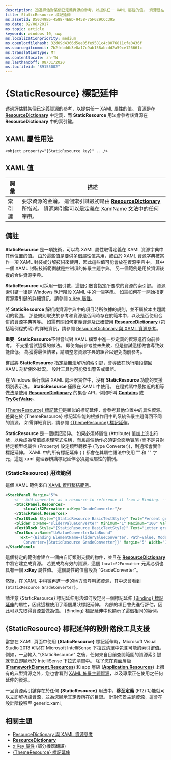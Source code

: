 ```yaml
---
description: 透過評估對某個已定義資源的參考，以提供任一 XAML 屬性的值。 資源是在 ResourceDictionary 中定義，而 StaticResource 用法會參考該資源在 ResourceDictionary 中的索引鍵。
title: StaticResource 標記延伸
ms.assetid: D50349B5-4588-4EBD-9458-75F629CCC395
ms.date: 02/08/2017
ms.topic: article
keywords: windows 10, uwp
ms.localizationpriority: medium
ms.openlocfilehash: 32d09d4366d5ee05fe9581c4c8076811cfa0436f
ms.sourcegitcommit: 7b2febddb3e8a17c9ab158abcdd2a59ce126661c
ms.translationtype: MT
ms.contentlocale: zh-TW
ms.lasthandoff: 08/31/2020
ms.locfileid: "89155002"
---
```

# <a name="staticresource-markup-extension"></a>{StaticResource} 標記延伸


透過評估對某個已定義資源的參考，以提供任一 XAML 屬性的值。 資源是在 [**ResourceDictionary**](/uwp/api/Windows.UI.Xaml.ResourceDictionary) 中定義，而 **StaticResource** 用法會參考該資源在 **ResourceDictionary** 中的索引鍵。

## <a name="xaml-attribute-usage"></a>XAML 屬性用法

``` syntax
<object property="{StaticResource key}" .../>
```

## <a name="xaml-values"></a>XAML 值

| 詞彙 | 描述 |
|------|-------------|
| 索引鍵 | 要求資源的金鑰。 這個索引鍵最初是由 [**ResourceDictionary**](/uwp/api/Windows.UI.Xaml.ResourceDictionary) 所指派。 資源索引鍵可以是定義在 XamlName 文法中的任何字串。 |

## <a name="remarks"></a>備註

**StaticResource** 是一項技術，可以為 XAML 屬性取得定義在 XAML 資源字典中其他位置的值。 由於這些值是要供多個屬性值共用，或由於 XAML 資源字典被當作一項 XAML 封裝或分解技術來使用，因此這些值可能會放在資源字典中。 其中一個 XAML 封裝技術範例就是控制項的佈景主題字典。 另一個範例是用於資源後援的合併資源字典。

**StaticResource** 可採用一個引數，這個引數會指定所要求的資源的索引鍵。 資源索引鍵一律是 Windows 執行階段 XAML 中的一個字串。 如需如何在一開始指定資源索引鍵的詳細資訊，請參閱 [x:Key 屬性](x-key-attribute.md)。

將 **StaticResource** 解析成資源字典中的項目時所依據的規則，並不屬於本主題說明的範圍。 那些規則取決於參考和資源是否同時存在於範本中，以及是否使用合併的資源字典等等。 如需有關如何定義資源及正確使用 [**ResourceDictionary**](/uwp/api/Windows.UI.Xaml.ResourceDictionary) (包括範例程式碼) 的詳細資訊，請參閱 [ResourceDictionary 與 XAML 資源參考](../design/controls-and-patterns/resourcedictionary-and-xaml-resource-references.md)。

**重要**   **StaticResource**不得嘗試對 XAML 檔案中進一步定義的資源進行向前參考。 不支援嘗試這樣的做法。 即使向前參考並未失敗，但是嘗試這樣做會導致效能降低。 為獲得最佳結果，請調整您資源字典的組合以避免向前參考。

嘗試將 **StaticResource** 指定給無法解析的索引鍵，會導致在執行階段擲回 XAML 剖析例外狀況。 設計工具也可能發出警告或錯誤。

在 Windows 執行階段 XAML 處理器實作中，沒有 **StaticResource** 功能的支援類別表示法。 **StaticResource** 僅限在 XAML 中使用。 在程式碼中最接近的相等做法是使用 [**ResourceDictionary**](/uwp/api/Windows.UI.Xaml.ResourceDictionary) 的集合 API，例如呼叫 [**Contains**](/uwp/api/windows.ui.xaml.resourcedictionary.contains) 或 [**TryGetValue**](/uwp/api/windows.ui.xaml.resourcedictionary.trygetvalue)。

[{ThemeResource} 標記延伸](themeresource-markup-extension.md)是類似的標記延伸，會參考其他位置中的具名資源。 差異在於 {ThemeResource} 標記延伸能夠根據作用中的系統佈景主題傳回不同的資源。 如需詳細資訊，請參閱 [{ThemeResource} 標記延伸](themeresource-markup-extension.md)。

**StaticResource** 是一個標記延伸。 如果必須將屬性 (Attribute) 值加上逸出符號，以免成為常值或處理常式名稱，而且這個動作必須更全面地實施 (而不是只對特定類型或屬性 (Property) 設定類型轉換子 (Type Converter))，則通常會實作標記延伸。 XAML 中的所有標記延伸 \{ \} 都會在其屬性語法中使用 "" 和 "" 字元，這是 xaml 處理器辨識標記延伸必須處理屬性的慣例。

### <a name="an-example-staticresource-usage"></a>{StaticResource} 用法範例

這個 XAML 範例來自 [XAML 資料繫結範例](https://github.com/Microsoft/Windows-universal-samples/tree/master/Samples/XamlBind)。

```xml
<StackPanel Margin="5">
    <!-- Add converter as a resource to reference it from a Binding. --> 
    <StackPanel.Resources>
        <local:S2Formatter x:Key="GradeConverter"/>
    </StackPanel.Resources>
    <TextBlock Style="{StaticResource BasicTextStyle}" Text="Percent grade:" Margin="5" />
    <Slider x:Name="sliderValueConverter" Minimum="1" Maximum="100" Value="70" Margin="5"/>
    <TextBlock Style="{StaticResource BasicTextStyle}" Text="Letter grade:" Margin="5"/>
    <TextBox x:Name="tbValueConverterDataBound"
      Text="{Binding ElementName=sliderValueConverter, Path=Value, Mode=OneWay,  
        Converter={StaticResource GradeConverter}}" Margin="5" Width="150"/> 
</StackPanel> 
```

這個特定的範例會建立一個由自訂類別支援的物件，並且在 [**ResourceDictionary**](/uwp/api/Windows.UI.Xaml.ResourceDictionary) 中將它建立成資源。 若要成為有效的資源，這個 `local:S2Formatter` 元素必須也具有一個 **x:Key** 屬性值。 這個屬性的值會設為 "GradeConverter"。

然後，在 XAML 中稍微再進一步的地方會呼叫該資源，其中您會看到 `{StaticResource GradeConverter}`。

請注意 {StaticResource} 標記延伸用法如何設定另一個標記延伸 [{Binding} 標記延伸](binding-markup-extension.md)的屬性，因此這裡使用了兩個巢狀標記延伸。 內部的項目會先進行評估，因此可以先取得資源並做為值。 {Binding} 標記延伸中也顯示了這個相同的範例。

## <a name="design-time-tools-support-for-the-staticresource-markup-extension"></a>**{StaticResource}** 標記延伸的設計階段工具支援

當您在 XAML 頁面中使用 **{StaticResource}** 標記延伸時，Microsoft Visual Studio 2013 可以在 Microsoft IntelliSense 下拉式清單中包含可能的索引鍵值。 例如，一旦輸入 "{StaticResource" 之後，任何來自目前查閱範圍的資源索引鍵就會立即顯示於 IntelliSense 下拉式清單中。 除了您在頁面層級 ([**FrameworkElement.Resources**](/uwp/api/windows.ui.xaml.frameworkelement.resources)) 和 app 層級 ([**Application.Resources**](/uwp/api/windows.ui.xaml.application.resources)) 上擁有的典型資源之外，您也會看到 [XAML 佈景主題資源](../design/controls-and-patterns/xaml-theme-resources.md)，以及專案正在使用之任何延伸的資源。

一旦資源索引鍵存在於任何 **{StaticResource}** 用法中，**移至定義** \(F12\) 功能就可以立即解析該資源，並為您顯示其定義所在的目錄。 針對佈景主題資源，這會在設計階段移至 generic.xaml。

## <a name="related-topics"></a>相關主題

* [ResourceDictionary 與 XAML 資源參考](../design/controls-and-patterns/resourcedictionary-and-xaml-resource-references.md)
* [**ResourceDictionary**](/uwp/api/Windows.UI.Xaml.ResourceDictionary)
* [x:Key 屬性](x-key-attribute.md) \(部分機器翻譯\)
* [{ThemeResource} 標記延伸](themeresource-markup-extension.md)